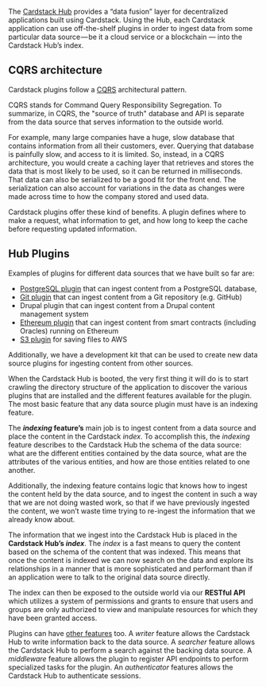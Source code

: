 The [Cardstack Hub](https://medium.com/cardstack/what-is-the-cardstack-hub-1c9a9e3df343) provides a “data fusion” layer for decentralized applications built using Cardstack. Using the Hub, each Cardstack application can use off-the-shelf plugins in order to ingest data from some particular data source — be it a cloud service or a blockchain — into the Cardstack Hub’s index.

## CQRS architecture

Cardstack plugins follow a [CQRS](https://martinfowler.com/bliki/CQRS.html) architectural pattern.

CQRS stands for Command Query Responsibility Segregation.
To summarize, in CQRS, the "source of truth" database and API is separate from the data source that serves information to the outside world.

For example, many large companies have a huge, slow database that contains information from all their customers, ever. Querying that database is painfully slow, and access to it is limited. So, instead, in a CQRS architecture, you would create a caching layer that retrieves and stores the data that is most likely to be used, so it can be returned in milliseconds. That data can also be serialized to be a good fit for the front end. The serialization can also account for variations in the data as changes were made across time to how the company stored and used data.

Cardstack plugins offer these kind of benefits.
A plugin defines where to make a request, what information to get, and how long to keep the cache before requesting updated information.

## Hub Plugins

Examples of plugins for different data sources that we have built so far are:

* [PostgreSQL plugin](https://github.com/cardstack/cardstack/tree/master/packages/postgresql) that can ingest content from a PostgreSQL database,
* [Git plugin](https://github.com/cardstack/cardstack/tree/master/packages/git) that can ingest content from a Git repository (e.g. GitHub)
* Drupal plugin that can ingest content from a Drupal content management system
* [Ethereum plugin](https://github.com/cardstack/cardstack/tree/master/packages/ethereum) that can ingest content from smart contracts (including Oracles) running on Ethereum
* [S3 plugin](https://github.com/cardstack/cardstack/tree/master/packages/s3) for saving files to AWS

Additionally, we have a development kit that can be used to create new data source plugins for ingesting content from other sources.

When the Cardstack Hub is booted, the very first thing it will do is to start crawling the directory structure of the application to discover the various plugins that are installed and the different features available for the plugin. The most basic feature that any data source plugin must have is an indexing feature.

The **_indexing_ feature’s** main job is to ingest content from a data source and place the content in the Cardstack _index_. To accomplish this, the _indexing_ feature describes to the Cardstack Hub the schema of the data source: what are the different entities contained by the data source, what are the attributes of the various entities, and how are those entities related to one another.

Additionally, the indexing feature contains logic that knows how to ingest the content held by the data source, and to ingest the content in such a way that we are not doing wasted work, so that if we have previously ingested the content, we won’t waste time trying to re-ingest the information that we already know about.

The information that we ingest into the Cardstack Hub is placed in the **Cardstack Hub’s _index_**. The _index_ is a fast means to query the content based on the schema of the content that was indexed. This means that once the content is indexed we can now search on the data and explore its relationships in a manner that is more sophisticated and performant than if an application were to talk to the original data source directly.

The index can then be exposed to the outside world via our **RESTful API** which utilizes a system of permissions and grants to ensure that users and groups are only authorized to view and manipulate resources for which they have been granted access.

Plugins can have [other features](https://medium.com/cardstack/what-is-the-cardstack-hub-1c9a9e3df343) too. A _writer_ feature allows the Cardstack Hub to write information back to the data source. A _searcher_ feature allows the Cardstack Hub to perform a search against the backing data source. A _middleware_ feature allows the plugin to register API endpoints to perform specialized tasks for the plugin. An _authenticator_ features allows the Cardstack Hub to authenticate sessions. 
